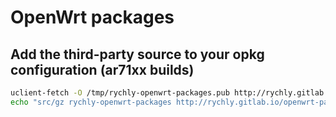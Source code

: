 # OpenWrt packages

## Add the third-party source to your opkg configuration (ar71xx builds)

~~~sh
uclient-fetch -O /tmp/rychly-openwrt-packages.pub http://rychly.gitlab.io/openwrt-packages/openwrt-packages.pub && opkg-key add /tmp/rychly-openwrt-packages.pub
echo "src/gz rychly-openwrt-packages http://rychly.gitlab.io/openwrt-packages" >> /etc/opkg/customfeeds.conf
~~~
